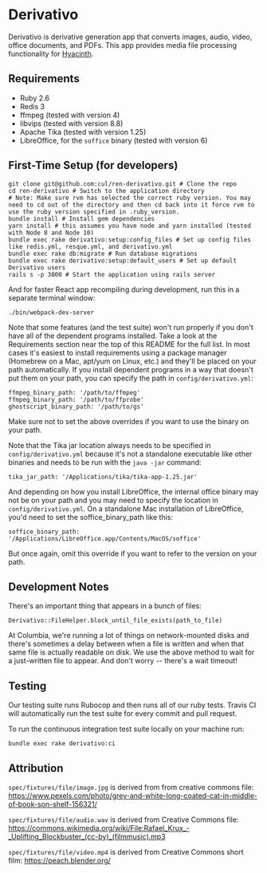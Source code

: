 # Derivativo

Derivativo is derivative generation app that converts images, audio, video, office documents, and PDFs.  This app provides media file processing functionality for [Hyacinth](https://github.com/cul/ldpd-hyacinth).

## Requirements

- Ruby 2.6
- Redis 3
- ffmpeg (tested with version 4)
- libvips (tested with version 8.8)
- Apache Tika (tested with version 1.25)
- LibreOffice, for the `soffice` binary (tested with version 6)

## First-Time Setup (for developers)

```
git clone git@github.com:cul/ren-derivativo.git # Clone the repo
cd ren-derivativo # Switch to the application directory
# Note: Make sure rvm has selected the correct ruby version. You may need to cd out of the directory and then cd back into it force rvm to use the ruby version specified in .ruby_version.
bundle install # Install gem dependencies
yarn install # this assumes you have node and yarn installed (tested with Node 8 and Node 10)
bundle exec rake derivativo:setup:config_files # Set up config files like redis.yml, resque.yml, and derivativo.yml
bundle exec rake db:migrate # Run database migrations
bundle exec rake derivativo:setup:default_users # Set up default Derivativo users
rails s -p 3000 # Start the application using rails server
```
And for faster React app recompiling during development, run this in a separate terminal window:

```
./bin/webpack-dev-server
```

Note that some features (and the test suite) won't run properly if you don't have all of the dependent programs installed.  Take a look at the Requirements section near the top of this README for the full list.  In most cases it's easiest to install requirements using a package manager (Homebrew on a Mac, apt/yum on Linux, etc.) and they'll be placed on your path automatically.  If you install dependent programs in a way that doesn't put them on your path, you can specify the path in `config/derivativo.yml`:

```
ffmpeg_binary_path: '/path/to/ffmpeg'
ffmpeg_binary_path: '/path/to/ffprobe'
ghostscript_binary_path: '/path/to/gs'
```

Make sure not to set the above overrides if you want to use the binary on your path.

Note that the Tika jar location always needs to be specified in `config/derivativo.yml` because it's not a standalone executable like other binaries and needs to be run with the `java -jar` command:

```
tika_jar_path: '/Applications/tika/tika-app-1.25.jar'
```

And depending on how you install LibreOffice, the internal office binary may not be on your path and you may need to specify the location in `config/derivativo.yml`.  On a standalone Mac installation of LibreOffice, you'd need to set the soffice_binary_path like this:
```
soffice_binary_path: '/Applications/LibreOffice.app/Contents/MacOS/soffice'
```
But once again, omit this override if you want to refer to the version on your path.

## Development Notes

There's an important thing that appears in a bunch of files:
```
Derivativo::FileHelper.block_until_file_exists(path_to_file)
```
At Columbia, we're running a lot of things on network-mounted disks and there's sometimes a delay between when a file is written and when that same file is actually readable on disk.  We use the above method to wait for a just-written file to appear. And don't worry -- there's a wait timeout!

## Testing
Our testing suite runs Rubocop and then runs all of our ruby tests. Travis CI will automatically run the test suite for every commit and pull request.

To run the continuous integration test suite locally on your machine run:
```
bundle exec rake derivativo:ci
```

## Attribution

`spec/fixtures/file/image.jpg` is derived from from creative commons file: https://www.pexels.com/photo/grey-and-white-long-coated-cat-in-middle-of-book-son-shelf-156321/

`spec/fixtures/file/audio.wav` is derived from Creative Commons file: https://commons.wikimedia.org/wiki/File:Rafael_Krux_-_Uplifting_Blockbuster_(cc-by)_(filmmusic).mp3

`spec/fixtures/file/video.mp4` is derived from Creative Commons short film: https://peach.blender.org/
